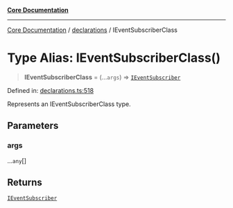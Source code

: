 [**Core Documentation**](../../README.md)

***

[Core Documentation](../../README.md) / [declarations](../README.md) / IEventSubscriberClass

# Type Alias: IEventSubscriberClass()

> **IEventSubscriberClass** = (...`args`) => [`IEventSubscriber`](../interfaces/IEventSubscriber.md)

Defined in: [declarations.ts:518](https://github.com/stonemjs/core/blob/b1f29857c7f1e529739f22d486494bed3b22d2c6/src/declarations.ts#L518)

Represents an IEventSubscriberClass type.

## Parameters

### args

...`any`[]

## Returns

[`IEventSubscriber`](../interfaces/IEventSubscriber.md)

